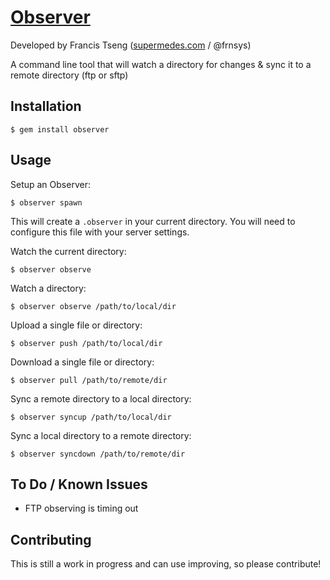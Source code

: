 # [Observer](http://supermedes.com/labs/observer/)
Developed by Francis Tseng ([supermedes.com](http://www.supermedes.com) / @frnsys)

A command line tool that will watch a directory for changes & sync it to a remote directory (ftp or sftp)
 
## Installation
```
$ gem install observer
```

## Usage
Setup an Observer:
```
$ observer spawn
```
This will create a `.observer` in your current directory. You will need to configure this file with your server settings.

Watch the current directory:
```
$ observer observe
```

Watch a directory:
```
$ observer observe /path/to/local/dir
```

Upload a single file or directory:
```
$ observer push /path/to/local/dir
```

Download a single file or directory:
```
$ observer pull /path/to/remote/dir
```

Sync a remote directory to a local directory:
```
$ observer syncup /path/to/local/dir
```

Sync a local directory to a remote directory:
```
$ observer syncdown /path/to/remote/dir
```

## To Do / Known Issues
* FTP observing is timing out

## Contributing
This is still a work in progress and can use improving, so please contribute!